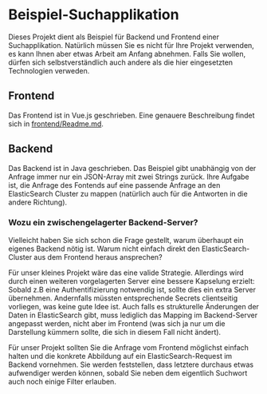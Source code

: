 # Beispiel-Suchapplikation

Dieses Projekt dient als Beispiel für Backend und Frontend einer Suchapplikation. Natürlich müssen Sie es nicht für Ihre Projekt verwenden,
es kann Ihnen aber etwas Arbeit am Anfang abnehmen. Falls Sie wollen, dürfen sich selbstverständlich auch andere als die hier eingesetzten 
Technologien verweden.

## Frontend

Das Frontend ist in Vue.js geschrieben. Eine genauere Beschreibung findet sich in [frontend/Readme.md](frontend/README.md).

## Backend 

Das Backend ist in Java geschrieben. Das Beispiel gibt unabhängig von der Anfrage immer nur ein JSON-Array mit zwei Strings zurück. Ihre Aufgabe
ist, die Anfrage des Fontends auf eine passende Anfrage an den ElasticSearch Cluster zu mappen (natürlich auch für die Antworten in die andere Richtung).

### Wozu ein zwischengelagerter Backend-Server?

Vielleicht haben Sie sich schon die Frage gestellt, warum überhaupt ein eigenes Backend nötig ist. Warum nicht einfach direkt den ElasticSearch-Cluster aus dem Frontend heraus ansprechen?

Für unser kleines Projekt wäre das eine valide Strategie. Allerdings wird durch einen weiteren vorgelagerten Server eine bessere Kapselung erzielt: Sobald z.B eine Authentifizierung notwendig ist, sollte dies ein extra Server übernehmen. Andernfalls müssten entsprechende Secrets clientseitig vorliegen, was keine gute Idee ist. Auch falls es strukturelle Änderungen der Daten in ElasticSearch gibt, muss lediglich das Mapping im Backend-Server angepasst werden, nicht aber im Frontend (was sich ja nur um die Darstellung kümmern sollte, die sich in diesem Fall nicht ändert).

Für unser Projekt sollten Sie die Anfrage vom Frontend möglichst einfach halten und die konkrete Abbildung auf ein ElasticSearch-Request im Backend vornehmen. Sie werden feststellen, dass letztere durchaus etwas aufwendiger werden können, sobald Sie neben dem eigentlich Suchwort auch noch einige Filter erlauben.
